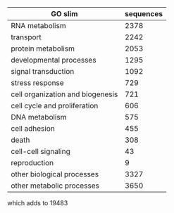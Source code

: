 
GO slim                                 | sequences           |
----------------------------------------|---------------------|
RNA metabolism |2378
transport |2242
protein metabolism |2053
developmental processes |1295
signal transduction |1092
stress response |729
cell organization and biogenesis |721
cell cycle and proliferation |606
DNA metabolism |575
cell adhesion |455
death |308
cell-cell signaling |43
reproduction |9
other biological processes |3327
other metabolic processes |3650
which adds to 19483